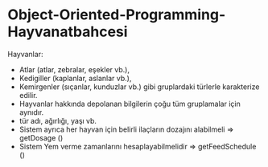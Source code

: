 # Object-Oriented-Programming-Hayvanatbahcesi
Hayvanlar:
- Atlar (atlar, zebralar, eşekler vb.),
- Kedigiller (kaplanlar, aslanlar vb.),
- Kemirgenler (sıçanlar, kunduzlar vb.) gibi gruplardaki türlerle karakterize edilir.
- Hayvanlar hakkında depolanan bilgilerin çoğu tüm gruplamalar için aynıdır.
- tür adı, ağırlığı, yaşı vb.
- Sistem ayrıca her hayvan için belirli ilaçların dozajını alabilmeli => getDosage ()
- Sistem Yem verme zamanlarını hesaplayabilmelidir => getFeedSchedule ()

